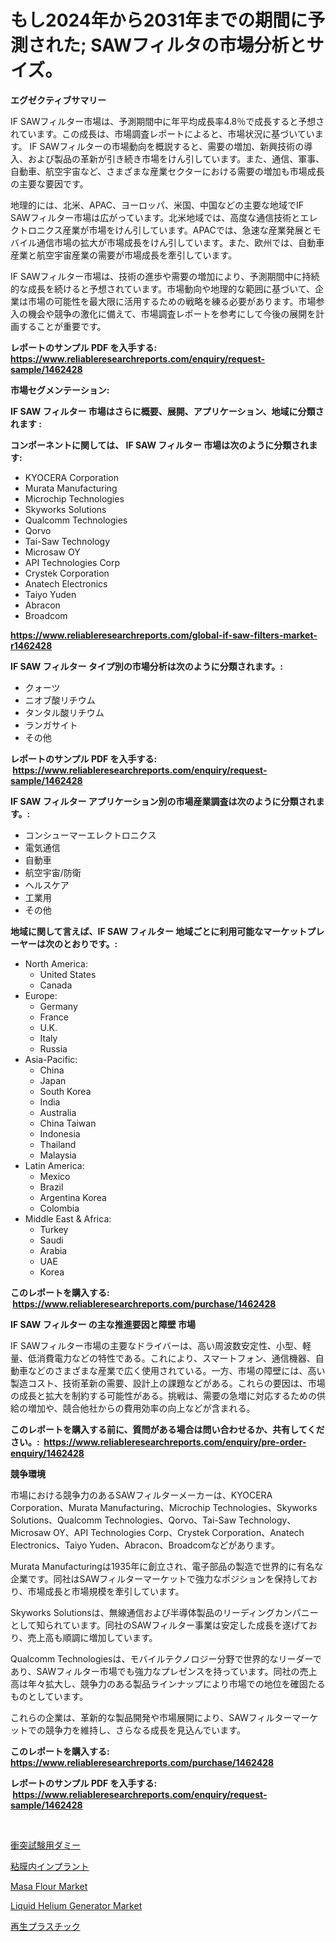 <p><h1>もし2024年から2031年までの期間に予測された; SAWフィルタの市場分析とサイズ。</h1></p><p><strong>エグゼクティブサマリー</strong></p>
<p><p>IF SAWフィルター市場は、予測期間中に年平均成長率4.8％で成長すると予想されています。この成長は、市場調査レポートによると、市場状況に基づいています。 IF SAWフィルターの市場動向を概説すると、需要の増加、新興技術の導入、および製品の革新が引き続き市場をけん引しています。また、通信、軍事、自動車、航空宇宙など、さまざまな産業セクターにおける需要の増加も市場成長の主要な要因です。</p><p>地理的には、北米、APAC、ヨーロッパ、米国、中国などの主要な地域でIF SAWフィルター市場は広がっています。北米地域では、高度な通信技術とエレクトロニクス産業が市場をけん引しています。APACでは、急速な産業発展とモバイル通信市場の拡大が市場成長をけん引しています。また、欧州では、自動車産業と航空宇宙産業の需要が市場成長を牽引しています。</p><p>IF SAWフィルター市場は、技術の進歩や需要の増加により、予測期間中に持続的な成長を続けると予想されています。市場動向や地理的な範囲に基づいて、企業は市場の可能性を最大限に活用するための戦略を練る必要があります。市場参入の機会や競争の激化に備えて、市場調査レポートを参考にして今後の展開を計画することが重要です。</p></p>
<p><strong>レポートのサンプル PDF を入手する: <a href="https://www.reliableresearchreports.com/enquiry/request-sample/1462428">https://www.reliableresearchreports.com/enquiry/request-sample/1462428</a></strong></p>
<p><strong>市場セグメンテーション:</strong></p>
<p><strong> IF SAW フィルター 市場はさらに概要、展開、アプリケーション、地域に分類されます :</strong></p>
<p><strong>コンポーネントに関しては、 IF SAW フィルター 市場は次のように分類されます: &nbsp;</strong></p>
<p><ul><li>KYOCERA Corporation</li><li>Murata Manufacturing</li><li>Microchip Technologies</li><li>Skyworks Solutions</li><li>Qualcomm Technologies</li><li>Qorvo</li><li>Tai-Saw Technology</li><li>Microsaw OY</li><li>API Technologies Corp</li><li>Crystek Corporation</li><li>Anatech Electronics</li><li>Taiyo Yuden</li><li>Abracon</li><li>Broadcom</li></ul></p>
<p><strong><a href="https://www.reliableresearchreports.com/global-if-saw-filters-market-r1462428">https://www.reliableresearchreports.com/global-if-saw-filters-market-r1462428</a></strong></p>
<p><strong> IF SAW フィルター タイプ別の市場分析は次のように分類されます。:</strong></p>
<p><ul><li>クォーツ</li><li>ニオブ酸リチウム</li><li>タンタル酸リチウム</li><li>ランガサイト</li><li>その他</li></ul></p>
<p><strong>レポートのサンプル PDF を入手する: &nbsp;<a href="https://www.reliableresearchreports.com/enquiry/request-sample/1462428">https://www.reliableresearchreports.com/enquiry/request-sample/1462428</a></strong></p>
<p><strong> IF SAW フィルター アプリケーション別の市場産業調査は次のように分類されます。:</strong></p>
<p><ul><li>コンシューマーエレクトロニクス</li><li>電気通信</li><li>自動車</li><li>航空宇宙/防衛</li><li>ヘルスケア</li><li>工業用</li><li>その他</li></ul></p>
<p><strong>地域に関して言えば、IF SAW フィルター 地域ごとに利用可能なマーケットプレーヤーは次のとおりです。:</strong></p>
<p><ul>
    <li>
        North America:
        <ul>
            <li>United States</li>
            <li>Canada</li>
        </ul>
    </li>
    <li>
        Europe:
        <ul>
            <li>Germany</li>
            <li>France</li>
            <li>U.K.</li>
            <li>Italy</li>
            <li>Russia</li>
        </ul>
    </li>
    <li>
        Asia-Pacific:
        <ul>
            <li>China</li>
            <li>Japan</li>
            <li>South Korea</li>
            <li>India</li>
            <li>Australia</li>
            <li>China Taiwan</li>
            <li>Indonesia</li>
            <li>Thailand</li>
            <li>Malaysia</li>
        </ul>
    </li>
    <li>
        Latin America:
        <ul>
            <li>Mexico</li>
            <li>Brazil</li>
            <li>Argentina Korea</li>
            <li>Colombia</li>
        </ul>
    </li>
    <li>
        Middle East & Africa:
        <ul>
            <li>Turkey</li>
            <li>Saudi</li>
            <li>Arabia</li>
            <li>UAE</li>
            <li>Korea</li>
        </ul>
    </li>
    </ul></p>
<p><strong>このレポートを購入する: &nbsp;<a href="https://www.reliableresearchreports.com/purchase/1462428">https://www.reliableresearchreports.com/purchase/1462428</a></strong></p>
<p><strong>IF SAW フィルター の主な推進要因と障壁 市場</strong></p>
<p><p>IF SAWフィルター市場の主要なドライバーは、高い周波数安定性、小型、軽量、低消費電力などの特性である。これにより、スマートフォン、通信機器、自動車などのさまざまな産業で広く使用されている。一方、市場の障壁には、高い製造コスト、技術革新の需要、設計上の課題などがある。これらの要因は、市場の成長と拡大を制約する可能性がある。挑戦は、需要の急増に対応するための供給の増加や、競合他社からの費用効率の向上などが含まれる。</p></p>
<p><strong>このレポートを購入する前に、質問がある場合は問い合わせるか、共有してください。:&nbsp; <a href="https://www.reliableresearchreports.com/enquiry/pre-order-enquiry/1462428">https://www.reliableresearchreports.com/enquiry/pre-order-enquiry/1462428</a></strong></p>
<p><strong>競争環境</strong></p>
<p><p>市場における競争力のあるSAWフィルターメーカーは、KYOCERA Corporation、Murata Manufacturing、Microchip Technologies、Skyworks Solutions、Qualcomm Technologies、Qorvo、Tai-Saw Technology、Microsaw OY、API Technologies Corp、Crystek Corporation、Anatech Electronics、Taiyo Yuden、Abracon、Broadcomなどがあります。</p><p>Murata Manufacturingは1935年に創立され、電子部品の製造で世界的に有名な企業です。同社はSAWフィルターマーケットで強力なポジションを保持しており、市場成長と市場規模を牽引しています。</p><p>Skyworks Solutionsは、無線通信および半導体製品のリーディングカンパニーとして知られています。同社のSAWフィルター事業は安定した成長を遂げており、売上高も順調に増加しています。</p><p>Qualcomm Technologiesは、モバイルテクノロジー分野で世界的なリーダーであり、SAWフィルター市場でも強力なプレゼンスを持っています。同社の売上高は年々拡大し、競争力のある製品ラインナップにより市場での地位を確固たるものとしています。</p><p>これらの企業は、革新的な製品開発や市場展開により、SAWフィルターマーケットでの競争力を維持し、さらなる成長を見込んでいます。</p></p>
<p><strong>このレポートを購入する: &nbsp; <a href="https://www.reliableresearchreports.com/purchase/1462428">https://www.reliableresearchreports.com/purchase/1462428</a></strong></p>
<p><strong>レポートのサンプル PDF を入手する: &nbsp;<a href="https://www.reliableresearchreports.com/enquiry/request-sample/1462428">https://www.reliableresearchreports.com/enquiry/request-sample/1462428</a></strong><strong></strong></p>
<p>&nbsp;</p>
<p><p><a href="https://medium.com/@nicolaseller56452023/%E3%82%AF%E3%83%A9%E3%83%83%E3%82%B7%E3%83%A5%E3%83%86%E3%82%B9%E3%83%88%E3%83%80%E3%83%9F%E3%83%BC%E5%B8%82%E5%A0%B4%E3%81%AF%E5%B8%82%E5%A0%B4%E3%82%B7%E3%82%A7%E3%82%A2-%E5%B8%82%E5%A0%B4%E3%83%88%E3%83%AC%E3%83%B3%E3%83%89-%E3%81%8A%E3%82%88%E3%81%B3%E5%B8%82%E5%A0%B4%E6%88%90%E9%95%B7%E3%81%AB%E9%96%A2%E3%81%99%E3%82%8B%E6%83%85%E5%A0%B1%E3%82%92%E6%8F%90%E4%BE%9B%E3%81%97%E3%81%A6%E3%81%84%E3%81%BE%E3%81%99-kurasshu-tesuto-dam%C4%AB-shij%C5%8D-wa-shij%C5%8D-shiea-shij%C5%8D-906e68690b34">衝突試験用ダミー</a></p><p><a href="https://github.com/Sophiaard2003/Market-Research-Report-List-1/blob/main/623545929971.md">粘膜内インプラント</a></p><p><a href="https://www.linkedin.com/pulse/masa-flour-market-report-reveals-latest-trends-growth-45whe?trackingId=wQs2aoJqUBktxT7KyNRf1A%3D%3D">Masa Flour Market</a></p><p><a href="https://github.com/singletonthaxterkelliehr2df/Market-Research-Report-List-2/blob/main/liquid-helium-generator-market.md">Liquid Helium Generator Market</a></p><p><a href="https://medium.com/@fabianhoncescu2022/%E5%86%8D%E7%94%9F%E3%83%97%E3%83%A9%E3%82%B9%E3%83%81%E3%83%83%E3%82%AF%E5%B8%82%E5%A0%B4%E5%88%86%E6%9E%90%E3%81%A82024%E5%B9%B4%E3%81%8B%E3%82%892031%E5%B9%B4%E3%81%BE%E3%81%A7%E3%81%AE%E6%9C%9F%E9%96%93%E3%81%AE%E3%82%B5%E3%82%A4%E3%82%BA%E4%BA%88%E6%B8%AC-4c20939e54be">再生プラスチック</a></p></p>